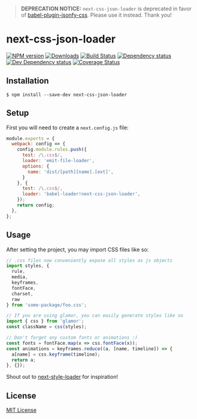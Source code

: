 > **DEPRECATION NOTICE:** `next-css-json-loader` is deprecated in favor of [babel-plugin-jsonfy-css](https://github.com/jozanza/babel-plugin-jsonify-css). Please use it instead. Thank you!

# next-css-json-loader

[![NPM version][npm-image]][npm-url] [![Downloads][downloads-image]][npm-url] [![Build Status][travis-image]][travis-url] [![Dependency status][david-dm-image]][david-dm-url] [![Dev Dependency status][david-dm-dev-image]][david-dm-dev-url] [![Coverage Status][coveralls-image]][coveralls-url]

[npm-url]:https://npmjs.org/package/next-css-json-loader
[downloads-image]:http://img.shields.io/npm/dm/next-css-json-loader.svg
[npm-image]:http://img.shields.io/npm/v/next-css-json-loader.svg
[travis-url]:https://travis-ci.org/jozanza/next-css-json-loader
[travis-image]:http://img.shields.io/travis/jozanza/next-css-json-loader/master.svg
[david-dm-url]:https://david-dm.org/jozanza/next-css-json-loader
[david-dm-image]:https://img.shields.io/david/jozanza/next-css-json-loader.svg
[david-dm-dev-url]:https://david-dm.org/jozanza/next-css-json-loader#info=devDependencies
[david-dm-dev-image]:https://img.shields.io/david/dev/jozanza/next-css-json-loader.svg
[coveralls-image]:https://coveralls.io/repos/github/jozanza/next-css-json-loader/badge.svg?branch=master
[coveralls-url]:https://coveralls.io/github/jozanza/next-css-json-loader?branch=master

## Installation

`$ npm install --save-dev next-css-json-loader`


## Setup

First you will need to create a `next.config.js` file:

```js
module.exports = {
  webpack: config => {
    config.module.rules.push({
      test: /\.css$/,
      loader: 'emit-file-loader',
      options: {
        name: 'dist/[path][name].[ext]',
      }
    }, {
      test: /\.css$/,
      loader: 'babel-loader!next-css-json-loader',
    });
    return config;
  },
};
```

## Usage

After setting the project, you may import CSS files like so:

```js
// .css files now conveniently expose all styles as js objects
import styles, {
  rule,
  media,
  keyframes,
  fontFace,
  charset,
  raw
} from 'some-package/foo.css';

// If you are using glamor, you can easily generate styles like so
import { css } from 'glamor';
const className = css(styles);

// Don't forget any custom fonts or animations :)
const fonts = fontFace.map(x => css.fontFace(x));
const animations = keyframes.reduce((a, [name, timeline]) => {
  a[name] = css.keyframe(timeline);
  return a;
}, {});

```

Shout out to [next-style-loader](https://github.com/moxystudio/next.js-style-loader) for inspiration!

## License

[MIT License](http://opensource.org/licenses/MIT)
